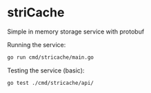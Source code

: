 # striCache

Simple in memory storage service with protobuf

Running the service:
```sh
go run cmd/stricache/main.go
```

Testing the service (basic):
```sh
go test ./cmd/stricache/api/
```
